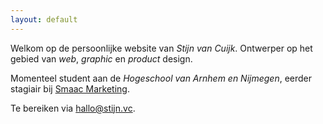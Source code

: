 ```yaml
---
layout: default
---
```




Welkom op de persoonlijke website van _Stijn van Cuijk_. Ontwerper op het gebied van _web_, _graphic_ en _product_ design.

Momenteel student aan de _Hogeschool van Arnhem en Nijmegen_, eerder stagiair bij [Smaac Marketing](http://www.smaac.nl).

Te bereiken via [hallo@stijn.vc](mailto:hallo@stijn.vc).
